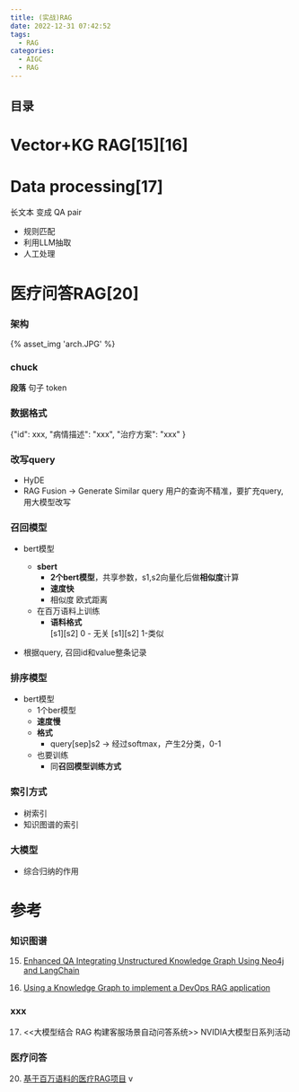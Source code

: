 ```yaml
---
title: (实战)RAG 
date: 2022-12-31 07:42:52
tags:
  - RAG
categories: 
  - AIGC
  - RAG  
---
```


<p></p>
<!-- more -->

## 目录
<!-- toc -->


# Vector+KG RAG[15][16]

# Data processing[17]
长文本   变成   QA pair
+ 规则匹配
+ 利用LLM抽取
+ 人工处理

# 医疗问答RAG[20]
### 架构
{% asset_img 'arch.JPG' %}

### chuck
**段落**
句子
token

### 数据格式
{"id": xxx, "病情描述": "xxx",  "治疗方案": "xxx" }

### 改写query
+ HyDE
+ RAG Fusion -> Generate Similar query
  用户的查询不精准，要扩充query, 用大模型改写

### 召回模型
+ bert模型
  - **sbert**
    - **2个bert模型**，共享参数，s1,s2向量化后做**相似度**计算
    - **速度快**
    - 相似度
      欧式距离
  - 在百万语料上训练
    - **语料格式**   
      [s1][s2] 0 - 无关
      [s1][s2] 1-类似

+ 根据query, 召回id和value整条记录

### 排序模型 
+ bert模型
  - 1个ber模型
  - **速度慢**
  - **格式**
    - query[sep]s2  -> 经过softmax，产生2分类，0-1
  - 也要训练
    - 同**召回模型训练方式**

### 索引方式
+ 树索引
+ 知识图谱的索引

### 大模型
+ 综合归纳的作用

# 参考
### 知识图谱
15. [Enhanced QA Integrating Unstructured Knowledge Graph Using Neo4j and LangChain](https://neo4j.com/developer-blog/unstructured-knowledge-graph-neo4j-langchain/)  

16. [Using a Knowledge Graph to implement a DevOps RAG application](https://blog.langchain.dev/using-a-knowledge-graph-to-implement-a-devops-rag-application/)

### xxx
17. <<大模型结合 RAG 构建客服场景自动问答系统>>  NVIDIA大模型日系列活动  


### 医疗问答
20. [基于百万语料的医疗RAG项目](https://www.bilibili.com/video/BV1fW421P7u6?p=5) v
